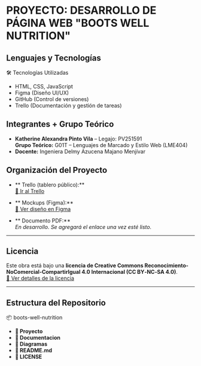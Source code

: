 # ​ PROYECTO: DESARROLLO DE PÁGINA WEB "BOOTS WELL NUTRITION"

## Lenguajes y Tecnologías

🛠️ Tecnologías Utilizadas

- HTML, CSS, JavaScript
- Figma (Diseño UI/UX)
- GitHub (Control de versiones)
- Trello (Documentación y gestión de tareas)

## Integrantes + Grupo Teórico

- **Katherine Alexandra Pinto Vila** – Legajo: PV251591  
**Grupo Teórico:** G01T – Lenguajes de Marcado y Estilo Web (LME404)  
- **Docente:** Ingeniera Delmy Azucena Majano Menjívar

## Organización del Proyecto

- ** Trello (tablero público):**  
  [🔗 Ir al Trello](https://trello.com/invite/b/68a6051541e22444a2cd8707/ATTIfe6dd777920b55a56689d37825ea7fc4FCB7179D/proyecto-boots-well-nutrition)

- ** Mockups (Figma):**  
  [🔗 Ver diseño en Figma](https://www.figma.com/design/forB8RrR43AjkTk0zWZRSE/Proyecto-Catedra---HTML?node-id=188-38&t=7OUSFOn8a39PvDjN-1)

- ** Documento PDF:**  
  _En desarrollo. Se agregará el enlace una vez esté listo._

---

## Licencia

Este obra está bajo una **licencia de Creative Commons Reconocimiento-NoComercial-CompartirIgual 4.0 Internacional (CC BY‑NC‑SA 4.0)**.  
[🔗 Ver detalles de la licencia](https://creativecommons.org/licenses/by-nc/4.0/) 

---

## Estructura del Repositorio

📦 boots-well-nutrition
- **📂 Proyecto**
- **📂 Documentacion**
- **📂 Diagramas**
- **📄 README.md**
- **📄 LICENSE**


